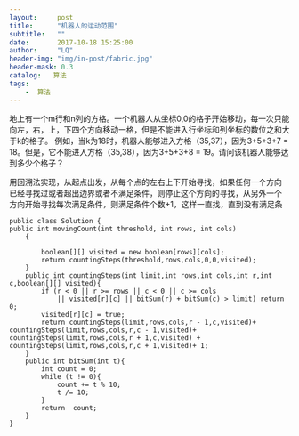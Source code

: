 ```yaml
---
layout:     post
title:      "机器人的运动范围"
subtitle:   ""
date:       2017-10-18 15:25:00
author:     "LQ"
header-img: "img/in-post/fabric.jpg"
header-mask: 0.3
catalog:   算法
tags:
    -  算法
---
```

地上有一个m行和n列的方格。一个机器人从坐标0,0的格子开始移动，每一次只能向左，右，上，下四个方向移动一格，但是不能进入行坐标和列坐标的数位之和大于k的格子。 例如，当k为18时，机器人能够进入方格（35,37），因为3+5+3+7 = 18。但是，它不能进入方格（35,38），因为3+5+3+8 = 19。请问该机器人能够达到多少个格子？

用回溯法实现，从起点出发，从每个点的左右上下开始寻找，如果任何一个方向
已经寻找过或者超出边界或者不满足条件，则停止这个方向的寻找，从另外一个
方向开始寻找每次满足条件，则满足条件个数+1，这样一直找，直到没有满足条

```
public class Solution {
public int movingCount(int threshold, int rows, int cols)
    {

		boolean[][] visited = new boolean[rows][cols];
        return countingSteps(threshold,rows,cols,0,0,visited);
    }
    public int countingSteps(int limit,int rows,int cols,int r,int c,boolean[][] visited){
        if (r < 0 || r >= rows || c < 0 || c >= cols
            || visited[r][c] || bitSum(r) + bitSum(c) > limit) return 0;
        visited[r][c] = true;
        return countingSteps(limit,rows,cols,r - 1,c,visited)+ countingSteps(limit,rows,cols,r,c - 1,visited)+ countingSteps(limit,rows,cols,r + 1,c,visited) + countingSteps(limit,rows,cols,r,c + 1,visited)+ 1;
    }
    public int bitSum(int t){
        int count = 0;
        while (t != 0){
            count += t % 10;
            t /= 10;
        }
        return  count;
    }
}
```
